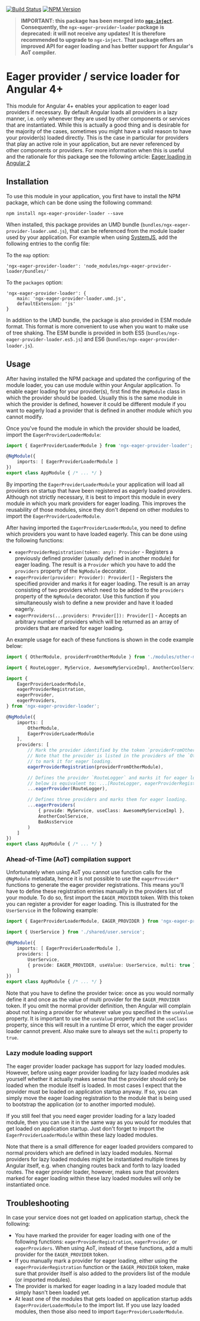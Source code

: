 [![Build Status](https://api.travis-ci.org/dscheerens/ngx-eager-provider-loader.svg?branch=master)](https://travis-ci.org/dscheerens/ngx-eager-provider-loader) [![NPM Version](https://img.shields.io/npm/v/ngx-eager-provider-loader.svg)](https://www.npmjs.com/package/ngx-eager-provider-loader)

> **IMPORTANT: this package has been merged into [`ngx-inject`](https://github.com/dscheerens/ngx-inject).**
> **Consequently, the `ngx-eager-provider-loader` package is deprecated: it will not receive any updates!**
> **It is therefore recommended to upgrade to `ngx-inject`.**
> **That package offers an improved API for eager loading and has better support for Angular's AoT compiler.**

# Eager provider / service loader for Angular 4+

This module for Angular 4+ enables your application to eager load providers if necessary.
By default Angular loads all providers in a lazy manner, i.e. only whenever they are used by other components or
services that are instantiated.
While this is actually a good thing and is desirable for the majority of the cases, sometimes you might have a valid
reason to have your provider(s) loaded directly.
This is the case in particular for providers that play an active role in your application, but are never referenced by
other components or providers.
For more information when this is useful and the rationale for this package see the following article: [Eager loading in Angular 2](https://github.com/dscheerens/ngx-eager-provider-loader/blob/master/eager-loading-in-angular-2.md)

## Installation

To use this module in your application, you first have to install the NPM package, which can be done using the following
command:

```
npm install ngx-eager-provider-loader --save
```

When installed, this package provides an UMD bundle (`bundles/ngx-eager-provider-loader.umd.js`), that can be
referenced from the module loader used by your application.
For example when using [SystemJS](https://github.com/systemjs/systemjs/), add the following entries to the config file:

To the `map` option:
```
'ngx-eager-provider-loader': 'node_modules/ngx-eager-provider-loader/bundles/'
```

To the `packages` option:
```
'ngx-eager-provider-loader': {
    main: 'ngx-eager-provider-loader.umd.js',
    defaultExtension: 'js'
}
```

In addition to the UMD bundle, the package is also provided in ESM module format.
This format is more convenient to use when you want to make use of tree shaking.
The ESM bundle is provided in both ES5 (`bundles/ngx-eager-provider-loader.es5.js`) and ES6
(`bundles/ngx-eager-provider-loader.js`).

## Usage

After having installed the NPM package and updated the configuring of the module loader, you can use module within your
Angular application.
To enable eager loading for your provider(s), first find the `@NgModule` class in which the provider should be loaded.
Usually this is the same module in which the provider is defined, however it could be different module if you want to
eagerly load a provider that is defined in another module which you cannot modify.

Once you've found the module in which the provider should be loaded, import the `EagerProviderLoaderModule`:

```TypeScript
import { EagerProviderLoaderModule } from 'ngx-eager-provider-loader';

@NgModule({
    imports: [ EagerProviderLoaderModule ]
})
export class AppModule { /* ... */ }
```

By importing the `EagerProviderLoaderModule` your application will load all providers on startup that have been
registered as eagerly loaded providers.
Although not strictly necessary, it is best to import this module in every module in which you mark providers for eager
loading.
This improves the reusability of those modules, since they don't depend on other modules to import the
`EagerProviderLoaderModule`.

After having imported the `EagerProviderLoaderModule`, you need to define which providers you want to have loaded
eagerly.
This can be done using the following functions:

* `eagerProviderRegistration(token: any): Provider` - Registers a previously defined provider (usually defined in
another module) for eager loading.
The result is a `Provider` which you have to add the `providers` property of the `NgModule` decorator.
* `eagerProvider(provider: Provider): Provider[]` - Registers the specified provider and marks it for eager loading. The
result is an array consisting of two providers which need to be added to the `providers` property of the `NgModule`
decorator. Use this function if you simultaneously wish to define a new provider and have it loaded eagerly.
* `eagerProviders(...providers: Provider[]): Provider[]` - Accepts an arbitrary number of providers which will be
returned as an array of providers that are marked for eager loading.

An example usage for each of these functions is shown in the code example below:

```TypeScript
import { OtherModule, providerFromOtherModule } from './modules/other-module/index';

import { RouteLogger, MyService, AwesomeMyServiceImpl, AnotherCoolService, BadAssService } from './index';

import {
    EagerProviderLoaderModule,
    eagerProviderRegistration,
    eagerProvider,
    eagerProviders,
} from 'ngx-eager-provider-loader';

@NgModule({
    imports: [
        OtherModule,
        EagerProviderLoaderModule
    ],
    providers: [
        // Mark the provider identified by the token `providerFromOtherModule` for eager loading.
        // Note that the provider is listed in the providers of the `OtherModule`, so we only have
        // to mark it for eager loading.
        eagerProviderRegistration(providerFromOtherModule),

        // Defines the provider `RouteLogger` and marks it for eager loading. Note that the expression
        // below is equivalent to: ...[RouteLogger, eagerProviderRegistration(RouteLogger)]
        ...eagerProvider(RouteLogger),

        // Defines three providers and marks them for eager loading.
        ...eagerProviders(
            { provide: MyService, useClass: AwesomeMyServiceImpl },
            AnotherCoolService,
            BadAssService
        )
    ]
})
export class AppModule { /* ... */ }
```

### Ahead-of-Time (AoT) compilation support


Unfortunately when using AoT you cannot use function calls for the `@NgModule` metadata, hence it is not possible to use
the `eagerProvider*` functions to generate the eager provider registrations.
This means you'll have to define these registration entries manually in the providers list of your module.
To do so, first import the `EAGER_PROVIDER` token.
With this token you can register a provider for eager loading.
This is illustrated for the `UserService` in the following example:

```TypeScript
import { EagerProviderLoaderModule, EAGER_PROVIDER } from 'ngx-eager-provider-loader';

import { UserService } from './shared/user.service';

@NgModule({
	imports: [ EagerProviderLoaderModule ],
	providers: [
		UserService,
		{ provide: EAGER_PROVIDER, useValue: UserService, multi: true }
	]
})
export class AppModule { /* ... */ }
```

Note that you have to define the provider twice: once as you would normally define it and once as the value of multi
provider for the `EAGER_PROVIDER` token.
If you omit the normal provider definition, then Angular will complain about not having a provider for whatever value
you specified in the `useValue` property.
It is important to use the `useValue` property and not the `useClass` property, since this will result in a runtime DI
error, which the eager provider loader cannot prevent.
Also make sure to always set the `multi` property to `true`.

### Lazy module loading support

The eager provider loader package has support for lazy loaded modules.
However, before using eager provider loading for lazy loaded modules ask yourself whether it actually makes sense that
the provider should only be loaded when the module itself is loaded.
In most cases I expect that the provider must be loaded on application startup anyway.
If so, you can simply move the eager loading registration to the module that is being used to bootstrap the application
(or to another imported module).

If you still feel that you need eager provider loading for a lazy loaded module, then you can use it in the same way as
you would for modules that get loaded on application startup.
Just don't forget to import the `EagerProviderLoaderModule` within these lazy loaded modules.

Note that there is a small difference for eager loaded providers compared to normal providers which are defined in lazy
loaded modules.
Normal providers for lazy loaded modules might be instantiated multiple times by Angular itself, e.g. when changing
routes back and forth to lazy loaded routes.
The eager provider loader, however, makes sure that providers marked for eager loading within these lazy loaded modules
will only be instantiated once.

## Troubleshooting

In case your service does not get loaded on application startup, check the following:

* You have marked the provider for eager loading with one of the following functions: `eagerProviderRegistration`,
`eagerProvider`, or `eagerProviders`.
When using AoT, instead of these functions, add a multi provider for the `EAGER_PROVIDER` token.
* If you manually mark a provider for eager loading, either using the `eagerProviderRegistration` function or the
`EAGER_PROVIDER` token, make sure that provider itself is also added to the providers list of the module (or imported
modules).
* The provider is marked for eager loading in a lazy loaded module that simply hasn't been loaded yet.
* At least one of the modules that gets loaded on application startup adds `EagerProviderLoaderModule` to the import
list.
If you use lazy loaded modules, then those also need to import `EagerProviderLoaderModule`.

